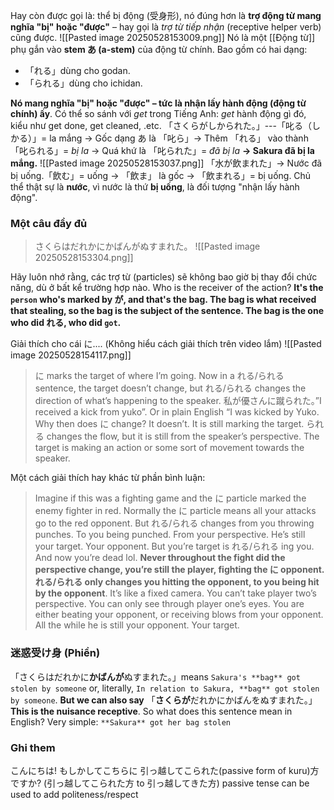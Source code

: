 Hay còn được gọi là: thể bị động (受身形), nó đúng hơn là **trợ động từ mang nghĩa "bị" hoặc "được"** – hay gọi là *trợ từ tiếp nhận* (receptive helper verb) cũng được.
![[Pasted image 20250528153009.png]]
Nó là một [[Động từ]] phụ gắn vào **stem あ (a-stem)** của động từ chính. Bao gồm có hai dạng:

* 「れる」dùng cho godan.
* 「られる」dùng cho ichidan.

**Nó mang nghĩa "bị" hoặc "được" – tức là nhận lấy hành động (động từ chính) ấy**. Có thể so sánh với *get*  trong Tiếng Anh: *get* hành động gì đó, kiểu như get done, get cleaned, .etc.
「さくらがしかられた。」---「叱る（しかる）」= la mắng -> Gốc dạng あ là 「叱ら」-> Thêm 「れる」 vào thành 「叱られる」= *bị la* -> Quá khứ là 「叱られた」= *đã bị la* **→ Sakura đã bị la mắng.**
![[Pasted image 20250528153037.png]]
「水が飲まれた」→ Nước đã bị uống.「飲む」= uống → 「飲ま」 là gốc → 「飲まれる」= bị uống. Chủ thể thật sự là **nước**, vì nước là thứ **bị uống**, là đối tượng "nhận lấy hành động".
### Một câu đầy đủ
> さくらはだれかにかばんがぬすまれた。
![[Pasted image 20250528153304.png]]

Hãy luôn nhớ rằng, các trợ từ (particles) sẽ không bao giờ bị thay đổi chức năng, dù ở bất kể trường hợp nào.
Who is the receiver of the action? **It's the `person` who's marked by が, and that's the bag. The bag is what received that stealing, so the bag is the subject of the sentence. The bag is the one who did れる, who did `got`.**

Giải thích cho cái に.... (Không hiểu cách giải thích trên video lắm)
![[Pasted image 20250528154117.png]]
> に marks the target of where I’m going. Now in a れる/られる sentence, the target doesn’t change, but れる/られる changes the direction of what’s happening to the speaker. 私が優さんに蹴られた。”I received a kick from yuko”. Or in plain English “I was kicked by Yuko.
> Why then does に change? It doesn’t. It is still marking the target. られる changes the flow, but it is still from the speaker’s perspective. The target is making an action or some sort of movement towards the speaker.

Một cách giải thích hay khác từ phần bình luận:
> Imagine if this was a fighting game and the に particle marked the enemy fighter in red. Normally the に particle means all your attacks go to the red opponent. But れる/られる changes from you throwing punches. To you being punched. From your perspective. He’s still your target. Your opponent. But you’re target is れる/られる ing you. And now you’re dead lol. **Never throughout the fight did the perspective change, you’re still the player, fighting the に opponent. れる/られる only changes you hitting the opponent, to you being hit by the opponent**. It’s like a fixed camera. You can’t take player two’s perspective. You can only see through player one’s eyes. You are either beating your opponent, or receiving blows from your opponent. All the while he is still your opponent. Your target.


### 迷惑受け身 (Phiền)
「さくらはだれかに**かばんが**ぬすまれた。」means `Sakura's **bag** got stolen by someone` or, literally, `In relation to Sakura, **bag** got stolen by someone`. **But we can also say** 「**さくらが**だれかにかばんをぬすまれた。」 **This is the nuisance receptive**. So what does this sentence mean in English? Very simple: `**Sakura** got her bag stolen`


### Ghi them
こんにちは! もしかしてこちらに 引っ越してこられた(passive form of kuru)方ですか? (引っ越してこられた方 to 引っ越してきた方)
passive tense can be used to add politeness/respect